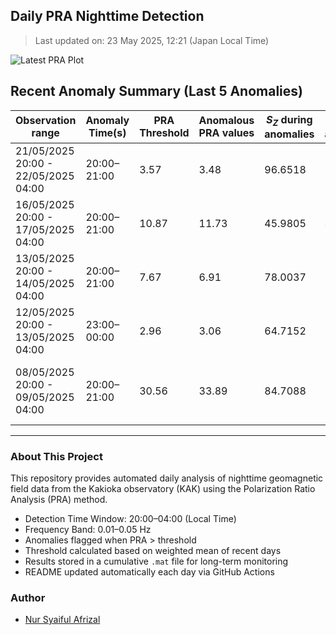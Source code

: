 ## Daily PRA Nighttime Detection

> Last updated on: 23 May 2025, 12:21 (Japan Local Time)

![Latest PRA Plot](INTERMAGNET_DOWNLOADS/figures/PRA_20250523.png)

## Recent Anomaly Summary (Last 5 Anomalies)

| Observation range | Anomaly Time(s) | PRA Threshold | Anomalous PRA values | $S_Z$ during anomalies | $S_G$ during anomalies | Remarks | Plot |
|-------------------|------------------|----------------|------------------------|------------------------|------------------------|---------|------|
| 21/05/2025 20:00 - 22/05/2025 04:00 | 20:00–21:00 | 3.57 | 3.48 | 96.6518 | 27.7992 | Unable to determine (No prior data) | ![📈](INTERMAGNET_DOWNLOADS/figures/PRA_20250522.png) |
| 16/05/2025 20:00 - 17/05/2025 04:00 | 20:00–21:00 | 10.87 | 11.73 | 45.9805 | 3.9187 | Unable to determine (No prior data) | ![📈](INTERMAGNET_DOWNLOADS/figures/PRA_20250517.png) |
| 13/05/2025 20:00 - 14/05/2025 04:00 | 20:00–21:00 | 7.67 | 6.91 | 78.0037 | 11.2962 | No prior data | ![📈](INTERMAGNET_DOWNLOADS/figures/PRA_20250514.png) |
| 12/05/2025 20:00 - 13/05/2025 04:00 | 23:00–00:00 | 2.96 | 3.06 | 64.7152 | 21.1348 | Anomaly due to drop in S_G | ![📈](INTERMAGNET_DOWNLOADS/figures/PRA_20250513.png) |
| 08/05/2025 20:00 - 09/05/2025 04:00 | 20:00–21:00 | 30.56 | 33.89 | 84.7088 | 2.4998 | Unable to determine cause (no prior sample) | ![📈](INTERMAGNET_DOWNLOADS/figures/PRA_20250509.png) |

---
### About This Project
This repository provides automated daily analysis of nighttime geomagnetic field data
from the Kakioka observatory (KAK) using the Polarization Ratio Analysis (PRA) method.

- Detection Time Window: 20:00–04:00 (Local Time)
- Frequency Band: 0.01–0.05 Hz
- Anomalies flagged when PRA > threshold
- Threshold calculated based on weighted mean of recent days
- Results stored in a cumulative `.mat` file for long-term monitoring
- README updated automatically each day via GitHub Actions

### Author
- [Nur Syaiful Afrizal](https://github.com/syaifulafrizal)
